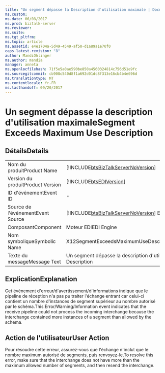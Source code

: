 ```yaml
---
title: "Un segment dépasse la Description d’utilisation maximale | Documents Microsoft"
ms.custom: 
ms.date: 06/08/2017
ms.prod: biztalk-server
ms.reviewer: 
ms.suite: 
ms.tgt_pltfrm: 
ms.topic: article
ms.assetid: e4e1704a-5d49-4549-af50-d1a89a1e70f0
caps.latest.revision: "8"
author: MandiOhlinger
ms.author: mandia
manager: anneta
ms.openlocfilehash: 71f5e5a0ae590be850a4560324814c756d51e9fc
ms.sourcegitcommit: cb908c540d8f1a692d01dc8f313e16cb4b4e696d
ms.translationtype: MT
ms.contentlocale: fr-FR
ms.lasthandoff: 09/20/2017
---
```

# <a name="segment-exceeds-maximum-use-description"></a><span data-ttu-id="21469-102">Un segment dépasse la description d'utilisation maximale</span><span class="sxs-lookup"><span data-stu-id="21469-102">Segment Exceeds Maximum Use Description</span></span>
## <a name="details"></a><span data-ttu-id="21469-103">Détails</span><span class="sxs-lookup"><span data-stu-id="21469-103">Details</span></span>  
  
|||  
|-|-|  
|<span data-ttu-id="21469-104">Nom du produit</span><span class="sxs-lookup"><span data-stu-id="21469-104">Product Name</span></span>|[!INCLUDE[btsBizTalkServerNoVersion](../includes/btsbiztalkservernoversion-md.md)]|  
|<span data-ttu-id="21469-105">Version du produit</span><span class="sxs-lookup"><span data-stu-id="21469-105">Product Version</span></span>|[!INCLUDE[btsEDIVersion](../includes/btsediversion-md.md)]|  
|<span data-ttu-id="21469-106">ID d'événement</span><span class="sxs-lookup"><span data-stu-id="21469-106">Event ID</span></span>|-|  
|<span data-ttu-id="21469-107">Source de l'événement</span><span class="sxs-lookup"><span data-stu-id="21469-107">Event Source</span></span>|[!INCLUDE[btsBizTalkServerNoVersion](../includes/btsbiztalkservernoversion-md.md)]<span data-ttu-id="21469-108"> EDI</span><span class="sxs-lookup"><span data-stu-id="21469-108"> EDI</span></span>|  
|<span data-ttu-id="21469-109">Composant</span><span class="sxs-lookup"><span data-stu-id="21469-109">Component</span></span>|<span data-ttu-id="21469-110">Moteur EDI</span><span class="sxs-lookup"><span data-stu-id="21469-110">EDI Engine</span></span>|  
|<span data-ttu-id="21469-111">Nom symbolique</span><span class="sxs-lookup"><span data-stu-id="21469-111">Symbolic Name</span></span>|<span data-ttu-id="21469-112">X12SegmentExceedsMaximumUseDescription</span><span class="sxs-lookup"><span data-stu-id="21469-112">X12SegmentExceedsMaximumUseDescription</span></span>|  
|<span data-ttu-id="21469-113">Texte du message</span><span class="sxs-lookup"><span data-stu-id="21469-113">Message Text</span></span>|<span data-ttu-id="21469-114">Un segment dépasse la description d'utilisation maximale</span><span class="sxs-lookup"><span data-stu-id="21469-114">Segment Exceeds Maximum Use Description</span></span>|  
  
## <a name="explanation"></a><span data-ttu-id="21469-115">Explication</span><span class="sxs-lookup"><span data-stu-id="21469-115">Explanation</span></span>  
 <span data-ttu-id="21469-116">Cet événement d'erreur/d'avertissement/d'informations indique que le pipeline de réception n'a pas pu traiter l'échange entrant car celui-ci contient un nombre d'instances de segment supérieur au nombre autorisé par le schéma.</span><span class="sxs-lookup"><span data-stu-id="21469-116">This Error/Warning/Information event indicates that the receive pipeline could not process the incoming interchange because the interchange contained more instances of a segment than allowed by the schema.</span></span>  
  
## <a name="user-action"></a><span data-ttu-id="21469-117">Action de l'utilisateur</span><span class="sxs-lookup"><span data-stu-id="21469-117">User Action</span></span>  
 <span data-ttu-id="21469-118">Pour résoudre cette erreur, assurez-vous que l'échange n'inclut que le nombre maximum autorisé de segments, puis renvoyez-le.</span><span class="sxs-lookup"><span data-stu-id="21469-118">To resolve this error, make sure that the interchange does not have more than the maximum allowed number of segments, and then resend the interchange.</span></span>